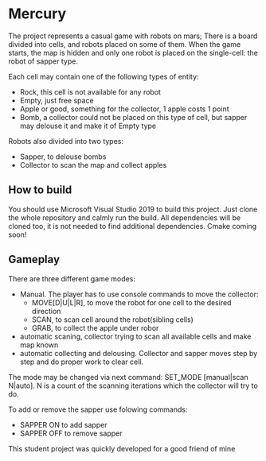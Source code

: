 # Mercury
The project represents a casual game with robots on mars;
There is a board divided into cells, and robots placed on some of them. When the game starts, the map is hidden and only one robot is placed on the single-cell: the robot of sapper type.

Each cell may contain one of the following types of entity:
  - Rock, this cell is not available for any robot
  - Empty, just free space
  - Apple or good, something for the collector, 1 apple costs 1 point
  - Bomb, a collector could not be placed on this type of cell, but sapper may delouse it and make it of Empty type

Robots also divided into two types:
  - Sapper, to delouse bombs
  - Collector to scan the map and collect apples

## How to build
You should use Microsoft Visual Studio 2019 to build this project. Just clone the whole repository and calmly run the build. All dependencies will be cloned too, it is not needed to find additional dependencies.
Cmake coming soon!
## Gameplay
There are three different game modes:
  - Manual. The player has to use console commands to move the collector:
    - MOVE[D|U|L|R], to move the robot for one cell to the desired direction
    - SCAN, to scan cell around the robot(sibling cells)
    - GRAB, to collect the apple under robor
  - automatic scaning, collector trying to scan all available cells and make map known
  - automatic collecting and delousing. Collector and sapper moves step by step and do proper work to clear cell.
 
The mode may be changed via next command: SET_MODE [manual|scan N|auto]. N is a count of the scanning iterations which the collector will try to do.

To add or remove the sapper use folowing commands:
- SAPPER ON to add sapper
- SAPPER OFF to remove sapper

This student project was quickly developed for a good friend of mine
